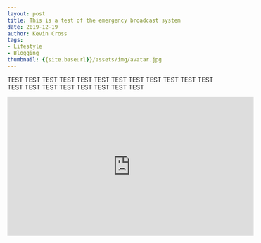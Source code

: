 ```yaml
---
layout: post
title: This is a test of the emergency broadcast system
date: 2019-12-19
author: Kevin Cross
tags:
- Lifestyle
- Blogging
thumbnail: {{site.baseurl}}/assets/img/avatar.jpg
---
```


TEST TEST TEST TEST  TEST TEST TEST TEST TEST TEST TEST TEST TEST TEST TEST TEST TEST TEST TEST TEST

<iframe width="560" height="315" src="https://www.youtube.com/embed/dQw4w9WgXcQ" frameborder="0" allow="autoplay; encrypted-media" allowfullscreen></iframe>
